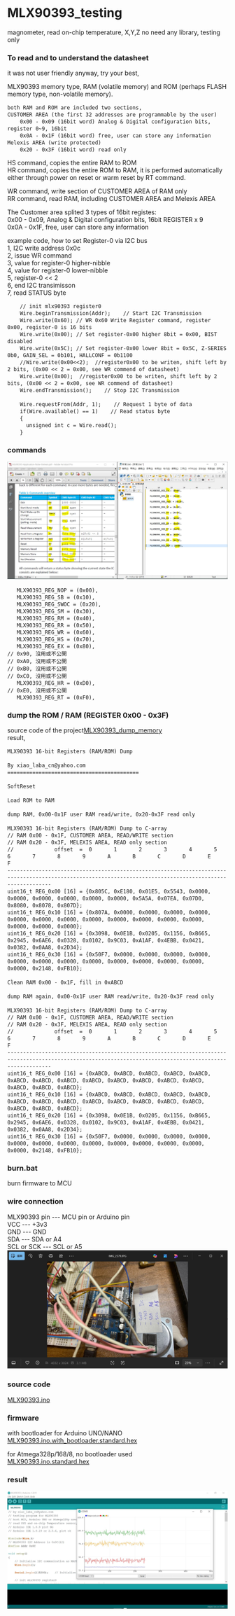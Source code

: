 # MLX90393_testing
magnometer, read on-chip temperature, X,Y,Z
no need any library, testing only  

### To read and to understand the datasheet
it was not user friendly anyway, try your best,

MLX90393 memory type, RAM (volatile memory) and ROM (perhaps FLASH memory type, non-volatile memory).
```
both RAM and ROM are included two sections,  
CUSTOMER AREA (the first 32 addresses are programmable by the user)  
    0x00 - 0x09 (16bit word) Analog & Digital configuration bits, register 0~9, 16bit  
    0x0A - 0x1F (16bit word) free, user can store any information  
Melexis AREA (write protected)   
    0x20 - 0x3F (16bit word) read only   
```

HS command, copies the entire RAM to ROM  
HR command, copies the entire ROM to RAM, it is performed automatically either through power on reset or warm reset by RT command.  

WR command, write section of CUSTOMER AREA of RAM only  
RR command, read RAM, including CUSTOMER AREA and Melexis AREA  

The Customer area splited 3 types of 16bit registes:  
0x00 - 0x09, Analog & Digital configuration bits, 16bit REGISTER x 9  
0x0A - 0x1F, free, user can store any information  


example code, how to set Register-0 via I2C bus  
1, I2C write address 0x0c  
2, issue WR command  
3, value for register-0 higher-nibble  
4, value for register-0 lower-nibble  
5, register-0 << 2  
6, end I2C transimisson  
7, read STATUS byte  
```
    // init mlx90393 register0
    Wire.beginTransmission(Addr);    // Start I2C Transmission
    Wire.write(0x60); // WR 0x60 Write Register command, register 0x00, register-0 is 16 bits
    Wire.write(0x00); // Set register-0x00 higher 8bit = 0x00, BIST disabled
    Wire.write(0x5C); // Set register-0x00 lower 8bit = 0x5C, Z-SERIES 0b0, GAIN_SEL = 0b101, HALLCONF = 0b1100
    //Wire.write(0x00<<2);  //register0x00 to be writen, shift left by 2 bits, (0x00 << 2 = 0x00, see WR commend of datasheet)
    Wire.write(0x00);  //register0x00 to be writen, shift left by 2 bits, (0x00 << 2 = 0x00, see WR commend of datasheet)    
    Wire.endTransmission();    // Stop I2C Transmission
     
    Wire.requestFrom(Addr, 1);    // Request 1 byte of data
    if(Wire.available() == 1)    // Read status byte
    {
      unsigned int c = Wire.read();
    }
```


### commands
![MLX90393_command_set.JPG](MLX90393_command_set.JPG)  

```
   MLX90393_REG_NOP = (0x00),   
   MLX90393_REG_SB = (0x10),  
   MLX90393_REG_SWOC = (0x20),  
   MLX90393_REG_SM = (0x30),  
   MLX90393_REG_RM = (0x40),  
   MLX90393_REG_RR = (0x50),  
   MLX90393_REG_WR = (0x60),  
   MLX90393_REG_HS = (0x70),
   MLX90393_REG_EX = (0x80),
// 0x90, 沒用或不公開
// 0xA0, 沒用或不公開
// 0xB0, 沒用或不公開
// 0xC0, 沒用或不公開     
   MLX90393_REG_HR = (0xD0),  
// 0xE0, 沒用或不公開 
   MLX90393_REG_RT = (0xF0),  
```

### dump the ROM / RAM (REGISTER 0x00 - 0x3F)
source code of the project[MLX90393_dump_memory](MLX90393_dump_memory)   
result,  
```
MLX90393 16-bit Registers (RAM/ROM) Dump

By xiao_laba_cn@yahoo.com
==========================================

SoftReset

Load ROM to RAM

dump RAM, 0x00-0x1F user RAM read/write, 0x20-0x3F read only

MLX90393 16-bit Registers (RAM/ROM) Dump to C-array
// RAM 0x00 - 0x1F, CUSTOMER AREA, READ/WRITE section
// RAM 0x20 - 0x3F, MELEXIS AREA, READ only section
//             offset  =  0       1       2       3       4       5       6       7       8       9       A       B       C       D       E       F
----------------------------------------------------------------------------------------------------------------------------------------------------------
uint16_t REG_0x00 [16] = {0x805C, 0xE180, 0x01E5, 0x5543, 0x0000, 0x0000, 0x0000, 0x0000, 0x0000, 0x0000, 0x5A5A, 0x07EA, 0x07D0, 0x8080, 0x8078, 0x807D};
uint16_t REG_0x10 [16] = {0x807A, 0x0000, 0x0000, 0x0000, 0x0000, 0x0000, 0x0000, 0x0000, 0x0000, 0x0000, 0x0000, 0x0000, 0x0000, 0x0000, 0x0000, 0x0000};
uint16_t REG_0x20 [16] = {0x3098, 0x0E1B, 0x0205, 0x1156, 0xB665, 0x2945, 0x6AE6, 0x0328, 0x0102, 0x9C03, 0xA1AF, 0x4EBB, 0x0421, 0x0382, 0x0AA8, 0x2D34};
uint16_t REG_0x30 [16] = {0x50F7, 0x0000, 0x0000, 0x0000, 0x0000, 0x0000, 0x0000, 0x0000, 0x0000, 0x0000, 0x0000, 0x0000, 0x0000, 0x0000, 0x2148, 0xFB10};

Clean RAM 0x00 - 0x1F, fill in 0xABCD

dump RAM again, 0x00-0x1F user RAM read/write, 0x20-0x3F read only

MLX90393 16-bit Registers (RAM/ROM) Dump to C-array
// RAM 0x00 - 0x1F, CUSTOMER AREA, READ/WRITE section
// RAM 0x20 - 0x3F, MELEXIS AREA, READ only section
//             offset  =  0       1       2       3       4       5       6       7       8       9       A       B       C       D       E       F
----------------------------------------------------------------------------------------------------------------------------------------------------------
uint16_t REG_0x00 [16] = {0xABCD, 0xABCD, 0xABCD, 0xABCD, 0xABCD, 0xABCD, 0xABCD, 0xABCD, 0xABCD, 0xABCD, 0xABCD, 0xABCD, 0xABCD, 0xABCD, 0xABCD, 0xABCD};
uint16_t REG_0x10 [16] = {0xABCD, 0xABCD, 0xABCD, 0xABCD, 0xABCD, 0xABCD, 0xABCD, 0xABCD, 0xABCD, 0xABCD, 0xABCD, 0xABCD, 0xABCD, 0xABCD, 0xABCD, 0xABCD};
uint16_t REG_0x20 [16] = {0x3098, 0x0E1B, 0x0205, 0x1156, 0xB665, 0x2945, 0x6AE6, 0x0328, 0x0102, 0x9C03, 0xA1AF, 0x4EBB, 0x0421, 0x0382, 0x0AA8, 0x2D34};
uint16_t REG_0x30 [16] = {0x50F7, 0x0000, 0x0000, 0x0000, 0x0000, 0x0000, 0x0000, 0x0000, 0x0000, 0x0000, 0x0000, 0x0000, 0x0000, 0x0000, 0x2148, 0xFB10};

```



### burn.bat
burn firmware to MCU

### wire connection  
MLX90393 pin  --- MCU pin or Arduino pin   
VCC           --- +3v3  
GND           --- GND  
SDA           --- SDA or A4  
SCL or SCK    --- SCL or A5  
![mlx90393_breadboard.JPG](mlx90393_breadboard.JPG)   

### source code
[MLX90393.ino](MLX90393.ino)  

### firmware
with bootloader for Arduino UNO/NANO  
[MLX90393.ino.with_bootloader.standard.hex  ](MLX90393.ino.with_bootloader.standard.hex)    

for Atmega328p/168/8, no bootloader used  
[MLX90393.ino.standard.hex](MLX90393.ino.standard.hex)    


### result
![testing_done.JPG](testing_done.JPG)   

